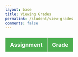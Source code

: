 ```yaml
---
layout: base
title: Viewing Grades
permalink: /student/view-grades
comments: false
---
```

<style>
    /* Styling the table */
    .styled-table {
        width: 100%;
        border-collapse: collapse;
        margin: 25px 0;
        font-size: 18px;
        text-align: left;
    }

    .styled-table th, .styled-table td {
        padding: 12px 15px;
        border: 1px solid #ddd;
    }

    .styled-table th {
        background-color: #4CAF50;
        color: white;
    }

    .styled-table tbody tr:nth-child(even) {
        background-color: #f2f2f2;
    }

    .styled-table tbody tr:hover {
        background-color: #ddd;
    }

    .styled-table td {
        text-align: center;
    }

    /* Button styling */
    #gradegetter {
        padding: 10px 20px;
        font-size: 16px;
        background-color: #4CAF50;
        color: white;
        border: none;
        cursor: pointer;
        border-radius: 5px;
    }

    #gradegetter:hover {
        background-color: #45a049;
    }

</style>




<table id="gradesTable" class="styled-table">
    <thead>
        <tr>
            <th>Assignment</th>
            <th>Grade</th>
        </tr>
    </thead>
    <tbody>
        <!-- Dynamic content will be inserted here -->
    </tbody>
</table>


<script type="module">
    import { javaURI, fetchOptions } from '{{site.baseurl}}/assets/js/api/config.js';
    let userId = -1;
    let grades = [];
    let assignment;

    function populateTable(grades) {
        const tableBody = document.getElementById("gradesTable").getElementsByTagName("tbody")[0];
        
        tableBody.innerHTML = "";

        grades.forEach(stugrade => {
            let row = tableBody.insertRow();

            let cell1 = row.insertCell(0);
            cell1.textContent = stugrade[1];

            let cell2 = row.insertCell(1);
            cell2.textContent = stugrade[0];
        });

        displayAverage(grades);
    }

    function displayAverage(grades) {
        let total = 0;
        let count = grades.length;

        grades.forEach(stugrade => {
            total += parseFloat(stugrade[0]); 
        });

        let average = (total / count).toFixed(2); 

        const averageDiv = document.getElementById("averageDiv");
        if (averageDiv) {
            averageDiv.innerHTML = `<strong>Average Grade: ${average}</strong>`;
        } else {
            const newAverageDiv = document.createElement("div");
            newAverageDiv.id = "averageDiv";
            newAverageDiv.innerHTML = `<strong>Average Grade: ${average}</strong>`;
            document.body.appendChild(newAverageDiv);
        }
    }

    async function getUserId() {
        const url_persons = `${javaURI}/api/person/get`;
        await fetch(url_persons, fetchOptions)
            .then(response => {
                if (!response.ok) {
                    throw new Error(`Spring server response: ${response.status}`);
                }
                return response.json();
            })
            .then(data => {
                userId = data.id;
            })
            .catch(error => {
                console.error("Java Database Error:", error);
            });
    }

    async function fetchAssignmentbyId(assignmentId) {
        try {
            const response = await fetch(javaURI + "/api/assignments/" + String(assignmentId), {
                method: 'GET',
                headers: {
                    'Content-Type': 'application/json',
                }
            });

            if (!response.ok) {
                throw new Error(`Failed to fetch assignments: ${response.statusText}`);
            }

            const assignment = await response.text();
            return assignment;  

        } catch (error) {
            console.error('Error fetching assignments:', error);
        }
    }

    async function getGrades() {
        const urlGrade = javaURI + '/api/synergy/grades';

        try {
            const response = await fetch(urlGrade, {
                method: 'GET',
                credentials: 'include',
            });

            if (!response.ok) {
                throw new Error('Failed to get data: ' + response.statusText);
            }

            const data = await response.json();
            await getUserId();  

            for (const grade of data) {
                if (grade.studentId == userId) {
                    let stugrade = [];
                    stugrade.push(grade.grade);
                    
                    const assignmentDetails = await fetchAssignmentbyId(grade.assignmentId);
                    stugrade.push(assignmentDetails);
                    
                    grades.push(stugrade);
                }
            }

            populateTable(grades);

        } catch (error) {
            console.error('Error fetching grades:', error);
        }
    }

    window.onload = async function() {
        await getUserId();
        await getGrades(); 
    };
</script>
